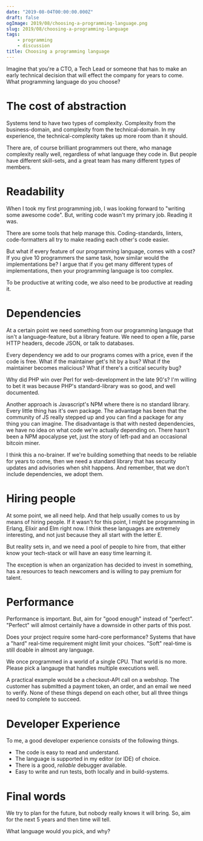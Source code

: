 ```yaml
---
date: "2019-08-04T00:00:00.000Z"
draft: false
ogImage: 2019/08/choosing-a-programming-language.png
slug: 2019/08/choosing-a-programming-language
tags:
    - programming
    - discussion
title: Choosing a programming language
---
```

Imagine that you're a CTO, a Tech Lead or someone that has to make an early technical decision that will effect the company for years to come. What programming language do you choose?

# The cost of abstraction

Systems tend to have two types of complexity. Complexity from the business-domain, and complexity from the technical-domain. In my experience, the technical-complexity takes up more room than it should.

There are, of course brilliant programmers out there, who manage complexity really well, regardless of what language they code in. But people have different skill-sets, and a great team has many different types of members.

# Readability

When I took my first programming job, I was looking forward to "writing some awesome code". But, writing code wasn't my primary job. Reading it was.

There are some tools that help manage this. Coding-standards, linters, code-formatters all try to make reading each other's code easier.

But what if every feature of our programming language, comes with a cost? If you give 10 programmers the same task, how similar would the implementations be? I argue that if you get many different types of implementations, then your programming language is too complex.

To be productive at writing code, we also need to be productive at reading it.

# Dependencies

At a certain point we need something from our programming language that isn't a language-feature, but a library feature. We need to open a file, parse HTTP headers, decode JSON, or talk to databases.

Every dependency we add to our programs comes with a price, even if the code is free. What if the maintainer get's hit by a bus? What if the maintainer becomes malicious? What if there's a critical security bug?

Why did PHP win over Perl for web-development in the late 90's? I'm willing to bet it was because PHP's standard-library was so good, and well documented.

Another approach is Javascript's NPM where there is no standard library. Every little thing has it's own package. The advantage has been that the community of JS really stepped up and you can find a package for any thing you can imagine. The disadvantage is that with nested dependencies, we have no idea on what code we're actually depending on. There hasn't been a NPM apocalypse yet, just the story of left-pad and an occasional bitcoin miner.

I think this a no-brainer. If we're building something that needs to be reliable for years to come, then we need a standard library that has security updates and advisories when shit happens. And remember, that we don't include dependencies, we adopt them.

# Hiring people

At some point, we all need help. And that help usually comes to us by means of hiring people. If it wasn't for this point, I might be programming in Erlang, Elixir and Elm right now. I think these languages are extremely interesting, and not just because they all start with the letter E.

But reality sets in, and we need a pool of people to hire from, that either know your tech-stack or will have an easy time learning it.

The exception is when an organization has decided to invest in something, has a resources to teach newcomers and is willing to pay premium for talent.

# Performance

Performance is important. But, aim for "good enough" instead of "perfect". "Perfect" will almost certainily have a downside in other parts of this post.

Does your project require some hard-core performance? Systems that have a "hard" real-time requirement might limit your choices. "Soft" real-time is still doable in almost any language.

We once programmed in a world of a single CPU. That world is no more. Please pick a langauge that handles multiple executions well.

A practical example would be a checkout-API call on a webshop. The customer has submitted a payment token, an order, and an email we need to verify. None of these things depend on each other, but all three things need to complete to succeed.

# Developer Experience

To me, a good developer experience consists of the following things.

- The code is easy to read and understand.
- The language is supported in my editor (or IDE) of choice.
- There is a good, _reliable_ debugger available.
- Easy to write and run tests, both locally and in build-systems.

# Final words

We try to plan for the future, but nobody really knows it will bring. So, aim for the next 5 years and then time will tell.

What language would you pick, and why?
